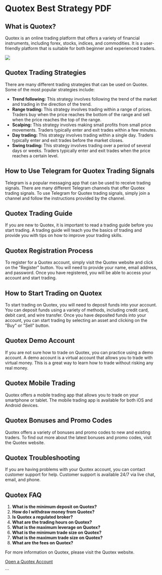 # Quotex Best Strategy PDF

## What is Quotex?

Quotex is an online trading platform that offers a variety of financial
instruments, including forex, stocks, indices, and commodities. It is a
user-friendly platform that is suitable for both beginner and
experienced traders.

[![](https://static.quotex.io/files/4_en/300_250.jpg)](https://traff.sbs/brokerqxlid)

## Quotex Trading Strategies

There are many different trading strategies that can be used on Quotex.
Some of the most popular strategies include:

-   **Trend following:** This strategy involves following the trend of
    the market and trading in the direction of the trend.
-   **Range trading:** This strategy involves trading within a range of
    prices. Traders buy when the price reaches the bottom of the range
    and sell when the price reaches the top of the range.
-   **Scalping:** This strategy involves making small profits from small
    price movements. Traders typically enter and exit trades within a
    few minutes.
-   **Day trading:** This strategy involves trading within a single day.
    Traders typically enter and exit trades before the market closes.
-   **Swing trading:** This strategy involves trading over a period of
    several days or weeks. Traders typically enter and exit trades when
    the price reaches a certain level.

## How to Use Telegram for Quotex Trading Signals

Telegram is a popular messaging app that can be used to receive trading
signals. There are many different Telegram channels that offer Quotex
trading signals. To use Telegram for Quotex trading signals, simply join
a channel and follow the instructions provided by the channel.

## Quotex Trading Guide

If you are new to Quotex, it is important to read a trading guide before
you start trading. A trading guide will teach you the basics of trading
and provide you with tips on how to improve your trading skills.

## Quotex Registration Process

To register for a Quotex account, simply visit the Quotex website and
click on the "Register" button. You will need to provide your
name, email address, and password. Once you have registered, you will be
able to access your account and start trading.

## How to Start Trading on Quotex

To start trading on Quotex, you will need to deposit funds into your
account. You can deposit funds using a variety of methods, including
credit card, debit card, and wire transfer. Once you have deposited
funds into your account, you can start trading by selecting an asset and
clicking on the "Buy" or "Sell" button.

## Quotex Demo Account

If you are not sure how to trade on Quotex, you can practice using a
demo account. A demo account is a virtual account that allows you to
trade with virtual money. This is a great way to learn how to trade
without risking any real money.

## Quotex Mobile Trading

Quotex offers a mobile trading app that allows you to trade on your
smartphone or tablet. The mobile trading app is available for both iOS
and Android devices.

## Quotex Bonuses and Promo Codes

Quotex offers a variety of bonuses and promo codes to new and existing
traders. To find out more about the latest bonuses and promo codes,
visit the Quotex website.

## Quotex Troubleshooting

If you are having problems with your Quotex account, you can contact
customer support for help. Customer support is available 24/7 via live
chat, email, and phone.

## Quotex FAQ

1.  **What is the minimum deposit on Quotex?**
2.  **How do I withdraw money from Quotex?**
3.  **Is Quotex a regulated broker?**
4.  **What are the trading hours on Quotex?**
5.  **What is the maximum leverage on Quotex?**
6.  **What is the minimum trade size on Quotex?**
7.  **What is the maximum trade size on Quotex?**
8.  **What are the fees on Quotex?**

For more information on Quotex, please visit the Quotex website.

[Open a Quotex Account](\%22https://traff.sbs/brokerqxsignup\%22)

\`\`\`

